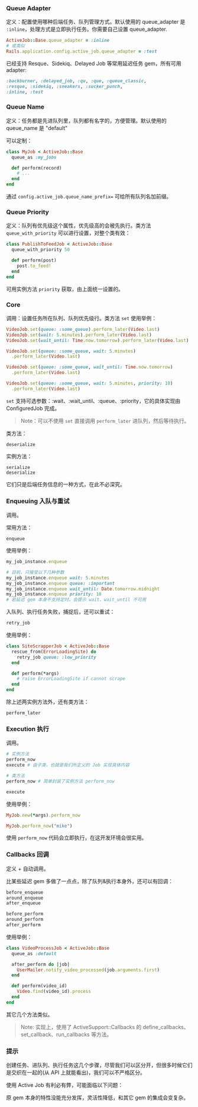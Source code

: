 ### Queue Adapter

定义：配置使用哪种后端任务、队列管理方式。默认使用的 queue\_adapter 是 `:inline`，处理方式是立即执行任务。你需要自己设置 queue\_adapter.

```ruby
ActiveJob::Base.queue_adapter = :inline
# 或类似
Rails.application.config.active_job.queue_adapter = :test
```

已经支持 Resque、Sidekiq、Delayed Job 等常用延迟任务 gem，所有可用 adapter:

```ruby
:backburner, :delayed_job, :qu, :que, :queue_classic,
:resque, :sidekiq, :sneakers, :sucker_punch,
:inline, :test
```

### Queue Name

定义：任务都是先进队列里，队列都有名字的，方便管理。默认使用的 queue_name 是 "default"

可以定制：

```ruby
class MyJob < ActiveJob::Base
  queue_as :my_jobs

  def perform(record)
    # ...
  end
end
```

通过 `config.active_job.queue_name_prefix=` 可给所有队列名加前缀。

### Queue Priority

定义：队列有优先级这个属性，优先级高的会被先执行。类方法 `queue_with_priority` 可以进行设置，对整个类有效：

```ruby
class PublishToFeedJob < ActiveJob::Base
  queue_with_priority 50

  def perform(post)
    post.to_feed!
  end
end
```

可用实例方法 `priority` 获取，由上面统一设置的。

### Core

调用：设置任务所在队列、队列优先级行。类方法 `set` 使用举例：

```ruby
VideoJob.set(queue: :some_queue).perform_later(Video.last)
VideoJob.set(wait: 5.minutes).perform_later(Video.last)
VideoJob.set(wait_until: Time.now.tomorrow).perform_later(Video.last)

VideoJob.set(queue: :some_queue, wait: 5.minutes)
  .perform_later(Video.last)

VideoJob.set(queue: :some_queue, wait_until: Time.now.tomorrow)
  .perform_later(Video.last)

VideoJob.set(queue: :some_queue, wait: 5.minutes, priority: 10)
  .perform_later(Video.last)
```

`set` 支持可选参数：:wait、:wait\_until、:queue、:priority，它的具体实现由 ConfiguredJob 完成。

> Note：可以不使用 `set` 直接调用 `perform_later` 进队列，然后等待执行。

类方法：

```
deserialize
```

实例方法：

```
serialize
deserialize
```

它们只是后端任务信息的一种方式，在此不必深究。

### Enqueuing 入队与重试

调用。

常用方法：

```
enqueue
```

使用举例：

```ruby
my_job_instance.enqueue

# 目前，只接受以下几种参数
my_job_instance.enqueue wait: 5.minutes
my_job_instance.enqueue queue: :important
my_job_instance.enqueue wait_until: Date.tomorrow.midnight
my_job_instance.enqueue priority: 10
# 若延迟 gem 本身不支持定时，会提示 wait、wait_until 不可用
```

入队列、执行任务失败，捕捉后，还可以重试：

```ruby
retry_job
```

使用举例：

```ruby
class SiteScrapperJob < ActiveJob::Base
  rescue_from(ErrorLoadingSite) do
    retry_job queue: :low_priority
  end

  def perform(*args)
    # raise ErrorLoadingSite if cannot scrape
  end
end
```

除上述两实例方法外，还有类方法：

```
perform_later
```

### Execution 执行

调用。

```ruby
# 实例方法
perform_now
execute # 由子类，也就是我们所定义的 Job 实现具体内容

# 类方法
perform_now # 简单封装了实例方法 perform_now

execute
```

使用举例：

```ruby
MyJob.new(*args).perform_now

MyJob.perform_now("mike")
```

使用 `perform_now` 代码会立即执行，在这开发环境会很实用。

### Callbacks 回调

定义 + 自动调用。

比某些延迟 gem 多做了一点点，除了队列&执行本身外，还可以有回调：

```ruby
before_enqueue
around_enqueue
after_enqueue

before_perform
around_perform
after_perform
```

使用举例：

```ruby
class VideoProcessJob < ActiveJob::Base
  queue_as :default

  after_perform do |job|
    UserMailer.notify_video_processed(job.arguments.first)
  end

  def perform(video_id)
    Video.find(video_id).process
  end
end
```

其它几个方法类似。

> Note: 实现上，使用了 ActiveSupport::Callbacks 的 define\_callbacks、set\_callback、run\_callbacks 等方法。

### 提示

创建任务、进队列、执行任务这几个步骤，尽管我们可以区分开，但很多时候它们是交织在一起的\(从 API 上就能看出\)，我们可以不严格区分。

使用 Active Job 有利必有弊，可能面临以下问题：

原 gem 本身的特性没能充分发挥，灵活性降低，和其它 gem 的集成会变复杂。

